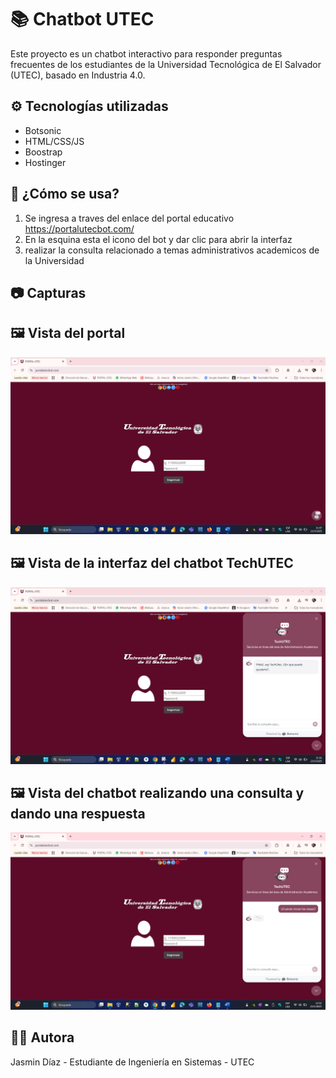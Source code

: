 # 📚 Chatbot UTEC

Este proyecto es un chatbot interactivo para responder preguntas frecuentes de los estudiantes de la Universidad Tecnológica de El Salvador (UTEC), basado en Industria 4.0.

## ⚙️ Tecnologías utilizadas

- Botsonic
- HTML/CSS/JS
- Boostrap
- Hostinger

## 🚀 ¿Cómo se usa?

1. Se ingresa a traves del enlace del portal educativo https://portalutecbot.com/
2. En la esquina esta el icono del bot y dar clic para abrir la interfaz
3. realizar la consulta relacionado a temas administrativos academicos de la Universidad

## 📷 Capturas

## 🖼️ Vista del portal
![Captura del portal](imagenes_bot/Captura1.png)

## 🖼️ Vista de la interfaz del chatbot TechUTEC
![Captura de la interfaz del chatbot abierto](imagenes_bot/Captura2.png)

## 🖼️ Vista del chatbot realizando una consulta y dando una respuesta

![Captura consulta y respuesta del chatbot](imagenes_bot/Captura3.png)


## 👩‍💻 Autora

Jasmin Díaz - Estudiante de Ingeniería en Sistemas - UTEC
